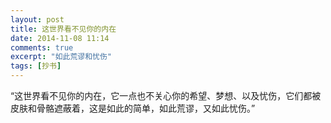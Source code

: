 ```yaml
---
layout: post
title: 这世界看不见你的内在
date: 2014-11-08 11:14
comments: true
excerpt: "如此荒谬和忧伤"
tags: [抄书]
---
```

“这世界看不见你的内在，它一点也不关心你的希望、梦想、以及忧伤，它们都被皮肤和骨骼遮蔽着，这是如此的简单，如此荒谬，又如此忧伤。”

